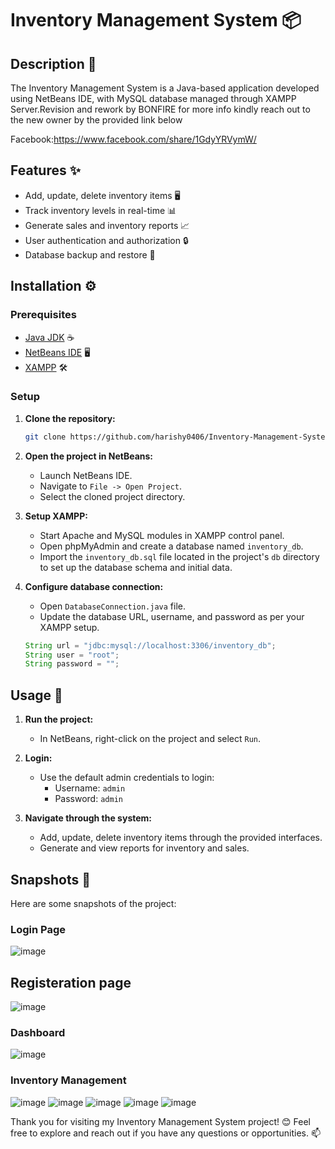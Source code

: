 # Inventory Management System 📦

## Description 📝
The Inventory Management System is a Java-based application developed using NetBeans IDE, with MySQL database managed through XAMPP Server.Revision and rework by BONFIRE for more info kindly reach out to the new owner by the provided link below 

Facebook:https://www.facebook.com/share/1GdyYRVymW/

## Features ✨
- Add, update, delete inventory items 🖥️
- Track inventory levels in real-time 📊
- Generate sales and inventory reports 📈
- User authentication and authorization 🔒
- Database backup and restore 💾

## Installation ⚙️

### Prerequisites
- [Java JDK](https://www.oracle.com/java/technologies/javase-downloads.html) ☕
- [NetBeans IDE](https://netbeans.apache.org/download/index.html) 🖥️
- [XAMPP](https://www.apachefriends.org/index.html) 🛠️

### Setup
1. **Clone the repository:**
    ```bash
    git clone https://github.com/harishy0406/Inventory-Management-System
    ```

2. **Open the project in NetBeans:**
    - Launch NetBeans IDE.
    - Navigate to `File -> Open Project`.
    - Select the cloned project directory.

3. **Setup XAMPP:**
    - Start Apache and MySQL modules in XAMPP control panel.
    - Open phpMyAdmin and create a database named `inventory_db`.
    - Import the `inventory_db.sql` file located in the project's `db` directory to set up the database schema and initial data.

4. **Configure database connection:**
    - Open `DatabaseConnection.java` file.
    - Update the database URL, username, and password as per your XAMPP setup.
    ```java
    String url = "jdbc:mysql://localhost:3306/inventory_db";
    String user = "root";
    String password = "";
    ```

## Usage 🚀
1. **Run the project:**
    - In NetBeans, right-click on the project and select `Run`.

2. **Login:**
    - Use the default admin credentials to login:
      - Username: `admin`
      - Password: `admin`

3. **Navigate through the system:**
    - Add, update, delete inventory items through the provided interfaces.
    - Generate and view reports for inventory and sales.

## Snapshots 📸
Here are some snapshots of the project:

### Login Page
![image](https://github.com/harishy0406/Inventory-Management-System/assets/142865295/991f2085-958a-4f25-b656-a794429cb5cb)

## Registeration page
![image](https://github.com/harishy0406/Inventory-Management-System/assets/142865295/4f110363-27b9-4035-ba5b-53219cce1035)

### Dashboard
![image](https://github.com/harishy0406/Inventory-Management-System/assets/142865295/06b4d825-1479-4fc4-b673-30a7e632af41)

### Inventory Management
![image](https://github.com/harishy0406/Inventory-Management-System/assets/142865295/64884ff5-73e1-49e6-a08c-01eb9143c502)
![image](https://github.com/harishy0406/Inventory-Management-System/assets/142865295/3c7614bf-a892-43d7-bfa2-65d2fd9e2045)
![image](https://github.com/harishy0406/Inventory-Management-System/assets/142865295/fdb69135-ee7b-4d7e-a63b-2ab6d8e0d2db)
![image](https://github.com/harishy0406/Inventory-Management-System/assets/142865295/30f61a99-f9bd-4978-bec1-7bd3260cd2e4)
![image](https://github.com/harishy0406/Inventory-Management-System/assets/142865295/129df3bb-e6d5-4e33-8125-7f6010c26940)

Thank you for visiting my Inventory Management System project! 😊 Feel free to explore and reach out if you have any questions or opportunities. 📫
